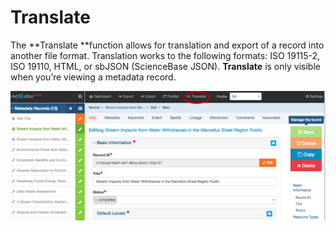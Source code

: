 # Translate

The **Translate **function allows for translation and export of a record into another file format. Translation works to the following formats: ISO 19115-2, ISO 19110, HTML, or sbJSON \(ScienceBase JSON\). **Translate** is only visible when you’re viewing a metadata record.

![](/assets/translate_screenshot.png)

